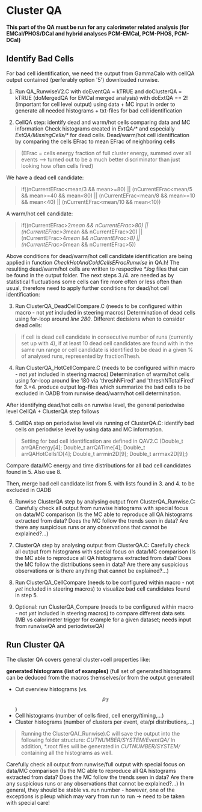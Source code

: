 # Cluster QA

**This part of the QA must be run for any calorimeter related analysis (for EMCal/PHOS/DCal and hybrid analyses PCM-EMCal, PCM-PHOS, PCM-DCal)**

## Identify Bad Cells

For bad cell identification, we need the output from GammaCalo with cellQA output contained (perferably option '5') downloaded runwise.

1. Run QA_RunwiseV2.C 
with doEventQA = kTRUE and doClusterQA = kTRUE (doMergedQA for EMCal merged analysis) with doExtQA == 2! (important for cell level output) using data + MC input in order to generate all needed histograms + txt-files for bad cell identification

2. CellQA step: identify dead and warm/hot cells comparing data and MC information
Check histograms created in _ExtQA/*_ and especially _ExtQA/MissingCells/*_ for dead cells. Dead/warm/hot cell identification by comparing the cells EFrac to mean EFrac of neighboring cells 

> (EFrac = cells energy fraction of full cluster energy, summed over all events --> turned out to be a much better discriminator than just looking how often cells fired)

We have a dead cell candidate:
> if((nCurrentEFrac<mean/3 && mean>=80) || (nCurrentEFrac<mean/5 && mean>=40 && mean<80) || (nCurrentEFrac<mean/8 && mean>=10 && mean<40) || (nCurrentEFrac<mean/10 && mean<10))

A warm/hot cell candidate:
> if((nCurrentEFrac>2*mean && nCurrentEFrac>80) || (nCurrentEFrac>3*mean && nCurrentEFrac>20) || (nCurrentEFrac>4*mean && nCurrentEFrac>8) || (nCurrentEFrac>5*mean && nCurrentEFrac>5))

Above conditions for dead/warm/hot cell candidate identification are being applied in function _CheckHotAndColdCellsEFracRunwise_ in QA.h! 
The resulting dead/warm/hot cells are written to respective _*.log_ files that can be found in the output folder. 
The next steps 3./4. are needed as by statistical fluctuations some cells can fire more often or less often than usual, therefore need to apply further conditions for dead/hot cell identification:

3. Run ClusterQA_DeadCellCompare.C (needs to be configured within macro - not _yet_ included in steering macros)
Determination of dead cells using for-loop around _line 280_. 
Different decisions when to consider dead cells:
> if cell is dead cell candidate in consecutive number of runs (currently set up with 4), 
> if at least 10 dead cell candidates are found with in the same run range or cell candidate is identified to be dead in a given % of analysed runs, represented by fractionThesh.

4. Run ClusterQA_HotCellCompare.C (needs to be configured within macro - not _yet_ included in steering macros)
Determination of warm/hot cells using for-loop around line 180 via 'threshNFired' and 'threshNTotalFired' for 3.+4. produce output log-files which summarize the bad cells to be excluded in OADB from runwise dead/warm/hot cell determination. 

After identifying dead/hot cells on runwise level, the general periodwise level CellQA + ClusterQA step follows

5. CellQA step on periodwise level via running of ClusterQA.C:
identify bad cells on periodwise level by using data and MC information. 

> Setting for bad cell identification are defined in QAV2.C (Double_t arrQAEnergy[4]; Double_t arrQATime[4]; Double_t arrQAHotCells1D[4]; Double_t arrmin2D[9]; Double_t arrmax2D[9];)

Compare data/MC energy and time distributions for all bad cell candidates found in 5. Also use 8. 

Then, merge bad cell candidate list from 5. with lists found in 3. and 4. to be excluded in OADB 

6. Runwise ClusterQA step by analysing output from ClusterQA_Runwise.C: 
Carefully check all output from runwise histograms with special focus on data/MC comparison (Is the MC able to reproduce all QA histograms extracted from data? Does the MC follow the trends seen in data? Are there any suspicious runs or any observations that cannot be explained?...)

7. ClusterQA step by analysing output from ClusterQA.C: Carefully check all output from histograms with special focus on data/MC comparison (Is the MC able to reproduce all QA histograms extracted from data? Does the MC follow the distributions seen in data? Are there any suspicious observations or is there anything that cannot be explained?...)

8. Run ClusterQA_CellCompare (needs to be configured within macro - not _yet_ included in steering macros) to visualize bad cell candidates found in step 5.

9. Optional: run ClusterQA_Compare (needs to be configured within macro - not _yet_ included in steering macros) to compare different data sets (MB vs calorimeter trigger for example for a given dataset; needs input from runwiseQA and periodwiseQA) 

## Run Cluster QA

The cluster QA covers general cluster+cell properties like:

**generated histograms (list of examples)** (full set of generated histograms can be deduced from the macros themselves/or from the output generated)
* Cut overview histograms (vs. $$p_T$$)
* Cell histograms (number of cells fired, cell energy/timing,...)
* Cluster histograms (number of clusters per event, eta/pi distributions,...)

> Running the ClusterQA(_Runwise).C will save the output into the following folder structure: _CUTNUMBER/SYSTEM/EventQA/_ 
> In addition, *.root files will be generated in _CUTNUMBER/SYSTEM/_ containing all the histograms as well.

Carefully check all output from runwise/full output with special focus on data/MC comparison (Is the MC able to reproduce all QA histograms extracted from data? Does the MC follow the trends seen in data? Are there any suspicious runs or any observations that cannot be explained?...) In general, they should be stable vs. run number - however, one of the exceptions is pileup which may vary from run to run -> need to be taken with special care!
